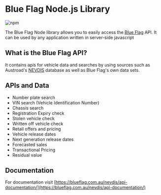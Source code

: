 # Blue Flag Node.js Library

![npm](https://img.shields.io/npm/v/blueflag)

The Blue Flag Node library allows you to easily access the [Blue Flag](https://blueflag.com.au) API. It can be used by any application written in server-side javascript

## What is the Blue Flag API?

It contains apis for vehicle data and searches by using sources such as Austroad's [NEVDIS](https://blueflag.com.au/nevdis/) database as well as Blue Flag's own data sets.

## APIs and Data

* Number plate search
* VIN search (Vehicle Identification Number)
* Chassis search
* Registration Expiry check
* Stolen vehicle check
* Written off vehicle check
* Retail offers and pricing
* Vehicle release dates
* Next generation release dates
* Forecasted sales
* Transactional Pricing
* Residual value


## Documentation

For documentation visit [https://blueflag.com.au/nevdis/api-documentation/](https://blueflag.com.au/nevdis/api-documentation/)

